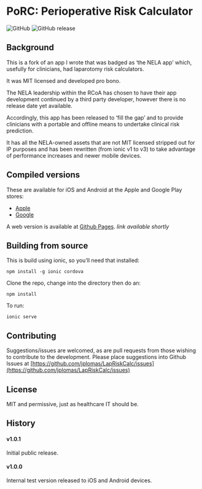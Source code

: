 # PoRC: Perioperative Risk Calculator


![GitHub](
![GitHub](https://img.shields.io/github/license/mashape/apistatus.svg)
) ![GitHub release](https://img.shields.io/github/tag/jplomas/lapriskcalc.svg)


## Background

This is a fork of an app I wrote that was badged as ‘the NELA app’ which, usefully for clinicians, had laparotomy risk calculators.

It was MIT licensed and developed pro bono.

The NELA leadership within the RCoA has chosen to have their app development continued by a third party developer, however there is no release date yet available.

Accordingly, this app has been released to ‘fill the gap’ and to provide clinicians with a portable and offline means to undertake clinical risk prediction.

It has all the NELA-owned assets that are not MIT licensed stripped out for IP purposes and has been rewritten (from ionic v1 to v3) to take advantage of performance increases and newer mobile devices.

## Compiled versions

These are available for iOS and Android at the Apple and Google Play stores:

- [Apple](https://itunes.apple.com/us/app/perioperative-risk-calculator/id1443388402?ls=1&mt=8)
- [Google](https://play.google.com/store/apps/details?id=com.jplomas.porc)

A web version is available at [Github Pages](http://www). _link available shortly_

## Building from source

This is build using ionic, so you’ll need that installed:

`npm install -g ionic cordova`

Clone the repo, change into the directory then do an:

`npm install`

To run:

`ionic serve`

## Contributing

Suggestions/issues are welcomed, as are pull requests from those wishing to contribute to the development.  Please place suggestions into Github Issues at [https://github.com/jplomas/LapRiskCalc/issues](https://github.com/jplomas/LapRiskCalc/issues)

## License

MIT and permissive, just as healthcare IT should be.

## History

#### v1.0.1

Initial public release.

#### v1.0.0

Internal test version released to iOS and Android devices.

